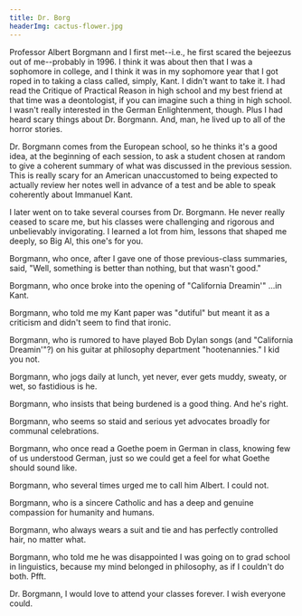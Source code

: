 ```yaml
---
title: Dr. Borg
headerImg: cactus-flower.jpg
---
```


Professor Albert Borgmann and I first met--i.e., he first scared the bejeezus out of me--probably in 1996. I think it was about then that I was a sophomore in college, and I think it was in my sophomore year that I got roped in to taking a class called, simply, Kant. I didn't want to take it. I had read the Critique of Practical Reason in high school and my best friend at that time was a deontologist, if you can imagine such a thing in high school. I wasn't really interested in the German Enlightenment, though. Plus I had heard scary things about Dr. Borgmann. And, man, he lived up to all of the horror stories.

Dr. Borgmann comes from the European school, so he thinks it's a good idea, at the beginning of each session, to ask a student chosen at random to give a coherent summary of what was discussed in the previous session. This is really scary for an American unaccustomed to being expected to actually review her notes well in advance of a test and be able to speak coherently about Immanuel Kant.   

I later went on to take several courses from Dr. Borgmann. He never really ceased to scare me, but his classes were challenging and rigorous and unbelievably invigorating. I learned a lot from him, lessons that shaped me deeply, so Big Al, this one's for you.

Borgmann, who once, after I gave one of those previous-class summaries, said, "Well, something is better than nothing, but that wasn't good."

Borgmann, who once broke into the opening of "California Dreamin'" ...in Kant. 

Borgmann, who told me my Kant paper was "dutiful" but meant it as a criticism and didn't seem to find that ironic.

Borgmann, who is rumored to have played Bob Dylan songs (and "California Dreamin'"?) on his guitar at philosophy department "hootenannies." I kid you not.

Borgmann, who jogs daily at lunch, yet never, ever gets muddy, sweaty, or wet, so fastidious is he.

Borgmann, who insists that being burdened is a good thing. And he's right.

Borgmann, who seems so staid and serious yet advocates broadly for communal celebrations.

Borgmann, who once read a Goethe poem in German in class, knowing few of us understood German, just so we could get a feel for what Goethe should sound like. 

Borgmann, who several times urged me to call him Albert. I could not.

Borgmann, who is a sincere Catholic and has a deep and genuine compassion for humanity and humans.

Borgmann, who always wears a suit and tie and has perfectly controlled hair, no matter what.

Borgmann, who told me he was disappointed I was going on to grad school in linguistics, because my mind belonged in philosophy, as if I couldn't do both. Pfft.

Dr. Borgmann, I would love to attend your classes forever. I wish everyone could.